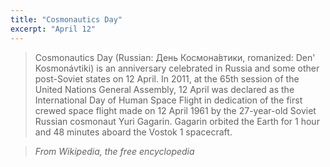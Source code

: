 ```yaml
---
title: "Cosmonautics Day"
excerpt: "April 12"
---
```


> Cosmonautics Day (Russian: День Космона́втики, romanized: Den' Kosmonávtiki) is an anniversary celebrated in Russia and some other post-Soviet states on 12 April. In 2011, at the 65th session of the United Nations General Assembly, 12 April was declared as the International Day of Human Space Flight in dedication of the first crewed space flight made on 12 April 1961 by the 27-year-old Soviet Russian cosmonaut Yuri Gagarin. Gagarin orbited the Earth for 1 hour and 48 minutes aboard the Vostok 1 spacecraft.

> <cite>From Wikipedia, the free encyclopedia</cite>